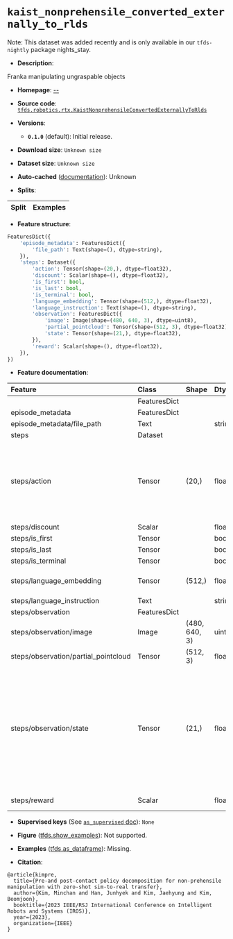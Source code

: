 <div itemscope itemtype="http://schema.org/Dataset">
  <div itemscope itemprop="includedInDataCatalog" itemtype="http://schema.org/DataCatalog">
    <meta itemprop="name" content="TensorFlow Datasets" />
  </div>
  <meta itemprop="name" content="kaist_nonprehensile_converted_externally_to_rlds" />
  <meta itemprop="description" content="Franka manipulating ungraspable objects&#10;&#10;To use this dataset:&#10;&#10;```python&#10;import tensorflow_datasets as tfds&#10;&#10;ds = tfds.load(&#x27;kaist_nonprehensile_converted_externally_to_rlds&#x27;, split=&#x27;train&#x27;)&#10;for ex in ds.take(4):&#10;  print(ex)&#10;```&#10;&#10;See [the guide](https://www.tensorflow.org/datasets/overview) for more&#10;informations on [tensorflow_datasets](https://www.tensorflow.org/datasets).&#10;&#10;" />
  <meta itemprop="url" content="https://www.tensorflow.org/datasets/catalog/kaist_nonprehensile_converted_externally_to_rlds" />
  <meta itemprop="sameAs" content="--" />
  <meta itemprop="citation" content="@article{kimpre,&#10;  title={Pre-and post-contact policy decomposition for non-prehensile manipulation with zero-shot sim-to-real transfer},&#10;  author={Kim, Minchan and Han, Junhyek and Kim, Jaehyung and Kim, Beomjoon},&#10;  booktitle={2023 IEEE/RSJ International Conference on Intelligent Robots and Systems (IROS)},&#10;  year={2023},&#10;  organization={IEEE}&#10;}" />
</div>

# `kaist_nonprehensile_converted_externally_to_rlds`


Note: This dataset was added recently and is only available in our
`tfds-nightly` package
<span class="material-icons" title="Available only in the tfds-nightly package">nights_stay</span>.

*   **Description**:

Franka manipulating ungraspable objects

*   **Homepage**: [--](--)

*   **Source code**:
    [`tfds.robotics.rtx.KaistNonprehensileConvertedExternallyToRlds`](https://github.com/tensorflow/datasets/tree/master/tensorflow_datasets/robotics/rtx/rtx.py)

*   **Versions**:

    *   **`0.1.0`** (default): Initial release.

*   **Download size**: `Unknown size`

*   **Dataset size**: `Unknown size`

*   **Auto-cached**
    ([documentation](https://www.tensorflow.org/datasets/performances#auto-caching)):
    Unknown

*   **Splits**:

Split | Examples
:---- | -------:

*   **Feature structure**:

```python
FeaturesDict({
    'episode_metadata': FeaturesDict({
        'file_path': Text(shape=(), dtype=string),
    }),
    'steps': Dataset({
        'action': Tensor(shape=(20,), dtype=float32),
        'discount': Scalar(shape=(), dtype=float32),
        'is_first': bool,
        'is_last': bool,
        'is_terminal': bool,
        'language_embedding': Tensor(shape=(512,), dtype=float32),
        'language_instruction': Text(shape=(), dtype=string),
        'observation': FeaturesDict({
            'image': Image(shape=(480, 640, 3), dtype=uint8),
            'partial_pointcloud': Tensor(shape=(512, 3), dtype=float32),
            'state': Tensor(shape=(21,), dtype=float32),
        }),
        'reward': Scalar(shape=(), dtype=float32),
    }),
})
```

*   **Feature documentation**:

Feature                              | Class        | Shape         | Dtype   | Description
:----------------------------------- | :----------- | :------------ | :------ | :----------
                                     | FeaturesDict |               |         |
episode_metadata                     | FeaturesDict |               |         |
episode_metadata/file_path           | Text         |               | string  | Path to the original data file.
steps                                | Dataset      |               |         |
steps/action                         | Tensor       | (20,)         | float32 | Robot action, consists of [3x end-effector position residual, 3x end-effector axis-angle residual, 7x robot joint k_p gain coefficient, 7x robot joint damping ratio coefficient].The action residuals are global, i.e. multiplied on theleft-hand side of the current end-effector state.
steps/discount                       | Scalar       |               | float32 | Discount if provided, default to 1.
steps/is_first                       | Tensor       |               | bool    |
steps/is_last                        | Tensor       |               | bool    |
steps/is_terminal                    | Tensor       |               | bool    |
steps/language_embedding             | Tensor       | (512,)        | float32 | Kona language embedding. See https://tfhub.dev/google/universal-sentence-encoder-large/5
steps/language_instruction           | Text         |               | string  | Language Instruction.
steps/observation                    | FeaturesDict |               |         |
steps/observation/image              | Image        | (480, 640, 3) | uint8   | Main camera RGB observation.
steps/observation/partial_pointcloud | Tensor       | (512, 3)      | float32 | Partial pointcloud observation
steps/observation/state              | Tensor       | (21,)         | float32 | Robot state, consists of [joint_states, end_effector_pose].Joint states are 14-dimensional, formatted in the order of [q_0, w_0, q_1, w_0, ...].In other words, joint positions and velocities are interleaved.The end-effector pose is 7-dimensional, formatted in the order of [position, quaternion].The quaternion is formatted in (x,y,z,w) order. The end-effector pose references the tool frame, in the center of the two fingers of the gripper.
steps/reward                         | Scalar       |               | float32 | Reward if provided, 1 on final step for demos.

*   **Supervised keys** (See
    [`as_supervised` doc](https://www.tensorflow.org/datasets/api_docs/python/tfds/load#args)):
    `None`

*   **Figure**
    ([tfds.show_examples](https://www.tensorflow.org/datasets/api_docs/python/tfds/visualization/show_examples)):
    Not supported.

*   **Examples**
    ([tfds.as_dataframe](https://www.tensorflow.org/datasets/api_docs/python/tfds/as_dataframe)):
    Missing.

*   **Citation**:

```
@article{kimpre,
  title={Pre-and post-contact policy decomposition for non-prehensile manipulation with zero-shot sim-to-real transfer},
  author={Kim, Minchan and Han, Junhyek and Kim, Jaehyung and Kim, Beomjoon},
  booktitle={2023 IEEE/RSJ International Conference on Intelligent Robots and Systems (IROS)},
  year={2023},
  organization={IEEE}
}
```

